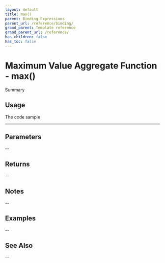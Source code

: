 ```yaml
---
layout: default
title: max()
parent: Binding Expressions
parent_url: /reference/binding/
grand_parent: Template reference
grand_parent_url: /reference/
has_children: false
has_toc: false
---
```


# Maximum Value Aggregate Function - max()

Summary

## Usage

 The code sample

---

## Parameters

--

## Returns 

--

## Notes


-- 

## Examples


--


## See Also


--

